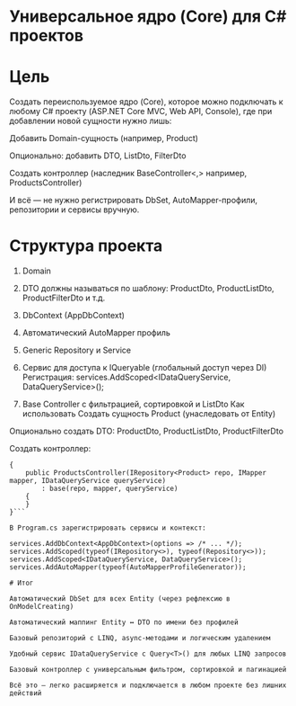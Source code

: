# Универсальное ядро (Core) для C# проектов
# Цель
Создать переиспользуемое ядро (Core), которое можно подключать к любому C# проекту (ASP.NET Core MVC, Web API, Console), где при добавлении новой сущности нужно лишь:

Добавить Domain-сущность (например, Product)

Опционально: добавить DTO, ListDto, FilterDto

Создать контроллер (наследник BaseController<,> например, ProductsController)

И всё — не нужно регистрировать DbSet, AutoMapper-профили, репозитории и сервисы вручную.

# Структура проекта
1. Domain

2. DTO должны называться по шаблону: ProductDto, ProductListDto, ProductFilterDto и т.д.

3. DbContext (AppDbContext)

4. Автоматический AutoMapper профиль

5. Generic Repository и Service

6. Сервис для доступа к IQueryable (глобальный доступ через DI)
Регистрация:
services.AddScoped<IDataQueryService, DataQueryService>();

8. Base Controller с фильтрацией, сортировкой и ListDto
Как использовать
Создать сущность Product (унаследовать от Entity)

Опционально создать DTO: ProductDto, ProductListDto, ProductFilterDto

Создать контроллер:

```public class ProductsController : BaseController<Product, ProductDto, ProductListDto, ProductFilterDto>
{
    public ProductsController(IRepository<Product> repo, IMapper mapper, IDataQueryService queryService)
        : base(repo, mapper, queryService)
    {
    }
}```

В Program.cs зарегистрировать сервисы и контекст:

services.AddDbContext<AppDbContext>(options => /* ... */);
services.AddScoped(typeof(IRepository<>), typeof(Repository<>));
services.AddScoped<IDataQueryService, DataQueryService>();
services.AddAutoMapper(typeof(AutoMapperProfileGenerator));

# Итог

Автоматический DbSet для всех Entity (через рефлексию в OnModelCreating)

Автоматический маппинг Entity ↔ DTO по имени без профилей

Базовый репозиторий с LINQ, async-методами и логическим удалением

Удобный сервис IDataQueryService с Query<T>() для любых LINQ запросов

Базовый контроллер с универсальным фильтром, сортировкой и пагинацией

Всё это — легко расширяется и подключается в любом проекте без лишних действий
